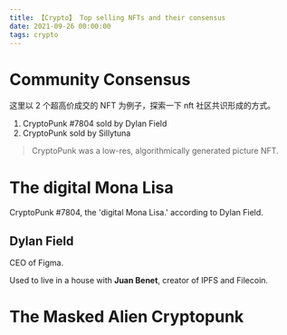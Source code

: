 ```yaml
---
title: 【Crypto】 Top selling NFTs and their consensus
date: 2021-09-26 00:00:00
tags: crypto
---
```


# Community Consensus

这里以 2 个超高价成交的 NFT 为例子，探索一下 nft 社区共识形成的方式。

1. CryptoPunk #7804 sold by Dylan Field
1. CryptoPunk sold by Sillytuna

> CryptoPunk was a low-res, algorithmically generated picture NFT.

# The digital Mona Lisa

CryptoPunk #7804, the 'digital Mona Lisa.' according to Dylan Field. 

[]()

## Dylan Field

CEO of Figma.

Used to live in a house with __Juan Benet__, creator of IPFS and Filecoin.



# The Masked Alien Cryptopunk